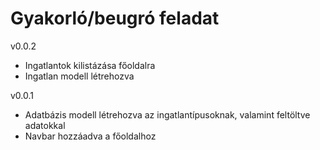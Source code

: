 # Gyakorló/beugró feladat


v0.0.2
- Ingatlantok kilistázása főoldalra
- Ingatlan modell létrehozva

v0.0.1
- Adatbázis modell létrehozva az ingatlantípusoknak, valamint feltöltve adatokkal
- Navbar hozzáadva a főoldalhoz
